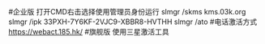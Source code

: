 #企业版
打开CMD右击选择使用管理员身份运行
slmgr /skms kms.03k.org
slmgr /ipk 33PXH-7Y6KF-2VJC9-XBBR8-HVTHH
slmgr /ato
#电话激活方式
https://webact.185.hk/
#旗舰版
使用三星激活工具